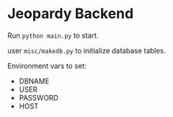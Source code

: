 # Jeopardy Backend

Run `python main.py` to start.

user `misc/makedb.py` to initialize database tables.

Environment vars to set:
 - DBNAME
 - USER
 - PASSWORD
 - HOST